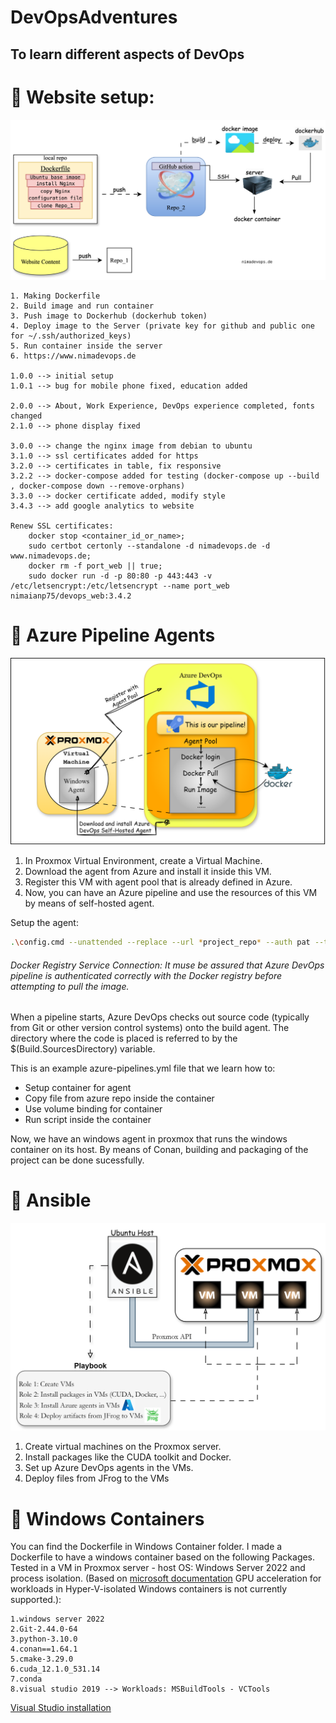 # DevOpsAdventures
## To learn different aspects of DevOps

# &#128640; Website setup:
![Alt text](images/website_cycle.svg)

	1. Making Dockerfile
	2. Build image and run container
	3. Push image to Dockerhub (dockerhub token)
	4. Deploy image to the Server (private key for github and public one for ~/.ssh/authorized_keys)
	5. Run container inside the server
 	6. https://www.nimadevops.de

	1.0.0 --> initial setup
	1.0.1 --> bug for mobile phone fixed, education added

 	2.0.0 --> About, Work Experience, DevOps experience completed, fonts changed
	2.1.0 --> phone display fixed

	3.0.0 --> change the nginx image from debian to ubuntu
	3.1.0 --> ssl certificates added for https
	3.2.0 --> certificates in table, fix responsive
	3.2.2 --> docker-compose added for testing (docker-compose up --build , docker-compose down --remove-orphans)
	3.3.0 --> docker certificate added, modify style
	3.4.3 --> add google analytics to website 

	Renew SSL certificates:
		docker stop <container_id_or_name>;
		sudo certbot certonly --standalone -d nimadevops.de -d www.nimadevops.de;
		docker rm -f port_web || true;
		sudo docker run -d -p 80:80 -p 443:443 -v /etc/letsencrypt:/etc/letsencrypt --name port_web nimaianp75/devops_web:3.4.2


# &#128640; Azure Pipeline Agents
![Alt text](images/azure_pipeline_agents.png)

1. In Proxmox Virtual Environment, create a Virtual Machine. 
2. Download the agent from Azure and install it inside this VM.
3. Register this VM with agent pool that is already defined in Azure.
4. Now, you can have an Azure pipeline and use the resources of this VM by means of self-hosted agent.


Setup the agent:

```bash
.\config.cmd --unattended --replace --url *project_repo* --auth pat --token *PAT* --pool *agent_pool_name* --agent *agent_name* --acceptTeeEula --runAsService --windowsLogonAccount *computer_name\Administrator* --windowsLogonPassword Administrator
```

###### Docker Registry Service Connection: It muse be assured that Azure DevOps pipeline is authenticated correctly with the Docker registry before attempting to pull the image.

When a pipeline starts, Azure DevOps checks out source code (typically from Git or other version control systems) onto the build agent. The directory where the code is placed is referred to by the $(Build.SourcesDirectory) variable.

This is an example azure-pipelines.yml file that we learn how to:

- Setup container for agent
- Copy file from azure repo inside the container
- Use volume binding for container
- Run script inside the container

Now, we have an windows agent in proxmox that runs the windows container on its host. By means of Conan, building and packaging of the project can be done sucessfully.

# &#128640; Ansible
![Alt text](images/ansible.svg)
1. Create virtual machines on the Proxmox server.
2. Install packages like the CUDA toolkit and Docker.
3. Set up Azure DevOps agents in the VMs.
4. Deploy files from JFrog to the VMs


# &#128640; Windows Containers
You can find the Dockerfile in Windows Container folder.
I made a Dockerfile to have a windows container based on the following Packages. Tested in a VM in Proxmox server - host OS: Windows Server 2022 and process isolation. (Based on [microsoft documentation](https://learn.microsoft.com/en-us/virtualization/windowscontainers/deploy-containers/gpu-acceleration#requirements) GPU acceleration for workloads in Hyper-V-isolated Windows containers is not currently supported.):

	1.windows server 2022
	2.Git-2.44.0-64
	3.python-3.10.0
	4.conan==1.64.1
	5.cmake-3.29.0 
	6.cuda_12.1.0_531.14
	7.conda
	8.visual studio 2019 --> Workloads: MSBuildTools - VCTools

[Visual Studio installation](https://learn.microsoft.com/en-us/visualstudio/install/use-command-line-parameters-to-install-visual-studio?view=vs-2019)
